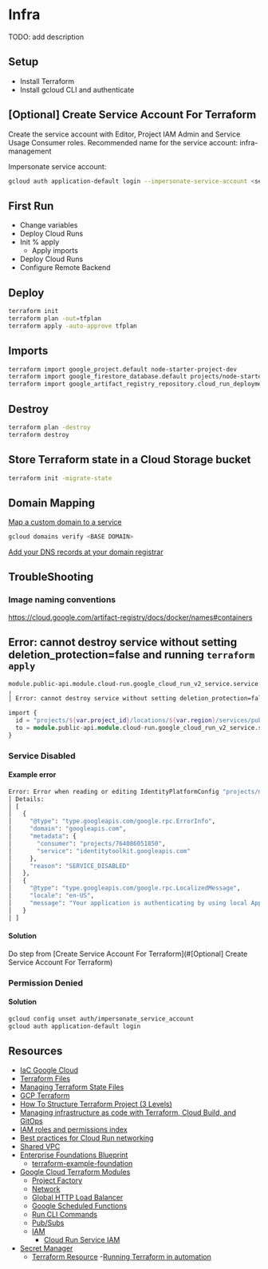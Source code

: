 # Infra

TODO: add description

## Setup

- Install Terraform
- Install gcloud CLI and authenticate

## [Optional] Create Service Account For Terraform

Create the service account with Editor, Project IAM Admin and Service Usage Consumer roles. Recommended name for the service account: infra-management

Impersonate service account:

```bash
gcloud auth application-default login --impersonate-service-account <service-account-email>
```

## First Run

- Change variables
- Deploy Cloud Runs
- Init % apply
  - Apply imports
- Deploy Cloud Runs
- Configure Remote Backend

## Deploy

```bash
terraform init
terraform plan -out=tfplan
terraform apply -auto-approve tfplan
```

## Imports

```bash
terraform import google_project.default node-starter-project-dev
terraform import google_firestore_database.default projects/node-starter-project-dev/locations/nam5/databases/(default)
terraform import google_artifact_registry_repository.cloud_run_deployment_sources_repository projects/node-starter-project-dev/locations/us-central1/repositories/cloud-run-source-deploy
```

## Destroy

```bash
terraform plan -destroy
terraform destroy
```

## Store Terraform state in a Cloud Storage bucket

```bash
terraform init -migrate-state
```

## Domain Mapping

[Map a custom domain to a service](https://cloud.google.com/run/docs/mapping-custom-domains#map)

```bash
gcloud domains verify <BASE DOMAIN>
```

[Add your DNS records at your domain registrar](https://cloud.google.com/run/docs/mapping-custom-domains#dns_update)

## TroubleShooting

### Image naming conventions

https://cloud.google.com/artifact-registry/docs/docker/names#containers

## Error: cannot destroy service without setting deletion_protection=false and running `terraform apply`

```bash
module.public-api.module.cloud-run.google_cloud_run_v2_service.service: Destroying... [id=projects/node-starter-project-dev/locations/us-central1/services/public-api]
╷
│ Error: cannot destroy service without setting deletion_protection=false and running `terraform apply`
```

```terraform
import {
  id = "projects/${var.project_id}/locations/${var.region}/services/public-api"
  to = module.public-api.module.cloud-run.google_cloud_run_v2_service.service
}
```

### Service Disabled

#### Example error

```bash
Error: Error when reading or editing IdentityPlatformConfig "projects/node-starter-project-dev/config": googleapi: Error 403: Your application is authenticating by using local Application Default Credentials. The identitytoolkit.googleapis.com API requires a quota project, which is not set by default. To learn how to set your quota project, see https://cloud.google.com/docs/authentication/adc-troubleshooting/user-creds .
│ Details:
│ [
│   {
│     "@type": "type.googleapis.com/google.rpc.ErrorInfo",
│     "domain": "googleapis.com",
│     "metadata": {
│       "consumer": "projects/764086051850",
│       "service": "identitytoolkit.googleapis.com"
│     },
│     "reason": "SERVICE_DISABLED"
│   },
│   {
│     "@type": "type.googleapis.com/google.rpc.LocalizedMessage",
│     "locale": "en-US",
│     "message": "Your application is authenticating by using local Application Default Credentials. The identitytoolkit.googleapis.com API requires a quota project, which is not set by default. To learn how to set your quota project, see https://cloud.google.com/docs/authentication/adc-troubleshooting/user-creds ."
│   }
│ ]
```

#### Solution

Do step from [Create Service Account For Terraform](#[Optional] Create Service Account For Terraform)

### Permission Denied

#### Solution

```bash
gcloud config unset auth/impersonate_service_account
gcloud auth application-default login
```

## Resources

- [IaC Google Cloud](https://www.youtube.com/watch?v=84Ql00Bjh1Y)
- [Terraform Files](https://spacelift.io/blog/terraform-files)
- [Managing Terraform State Files](https://www.youtube.com/watch?v=UDBVCzg2IRo)
- [GCP Terraform](https://www.youtube.com/watch?v=t6TxyALn05Y)
- [How To Structure Terraform Project (3 Levels)](https://www.youtube.com/watch?v=nMVXs8VnrF4)
- [Managing infrastructure as code with Terraform, Cloud Build, and GitOps](https://cloud.google.com/docs/terraform/resource-management/managing-infrastructure-as-code)
- [IAM roles and permissions index](https://cloud.google.com/iam/docs/roles-permissions)
- [Best practices for Cloud Run networking](https://cloud.google.com/run/docs/configuring/networking-best-practices)
- [Shared VPC](https://cloud.google.com/vpc/docs/shared-vpc)
- [Enterprise Foundations Blueprint](https://cloud.google.com/architecture/blueprints/security-foundations)
  - [terraform-example-foundation](https://github.com/terraform-google-modules/terraform-example-foundation)
- [Google Cloud Terraform Modules](https://github.com/terraform-google-modules)
  - [Project Factory](https://github.com/terraform-google-modules/terraform-google-project-factory)
  - [Network](https://github.com/terraform-google-modules/terraform-example-foundation)
  - [Global HTTP Load Balancer](https://github.com/terraform-google-modules/terraform-google-lb-http)
  - [Google Scheduled Functions](https://github.com/terraform-google-modules/terraform-google-scheduled-function)
  - [Run CLI Commands](https://github.com/terraform-google-modules/terraform-google-gcloud)
  - [Pub/Subs](https://github.com/terraform-google-modules/terraform-google-pubsub)
  - [IAM](https://github.com/terraform-google-modules/terraform-google-iam)
    - [Cloud Run Service IAM](https://github.com/terraform-google-modules/terraform-google-iam/tree/main/modules/cloud_run_services_iam)
- [Secret Manager](https://cloud.google.com/security/products/secret-manager)
  - [Terraform Resource](https://registry.terraform.io/providers/hashicorp/google/latest/docs/resources/secret_manager_secret)
-[Running Terraform in automation](https://developer.hashicorp.com/terraform/tutorials/automation/automate-terraform)
